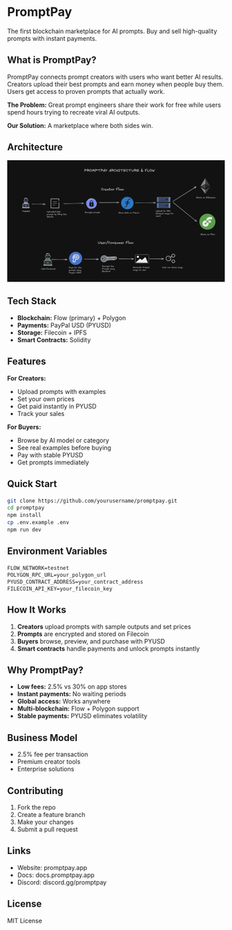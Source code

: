 # PromptPay

The first blockchain marketplace for AI prompts. Buy and sell high-quality prompts with instant payments.

## What is PromptPay?

PromptPay connects prompt creators with users who want better AI results. Creators upload their best prompts and earn money when people buy them. Users get access to proven prompts that actually work.

**The Problem:** Great prompt engineers share their work for free while users spend hours trying to recreate viral AI outputs.

**Our Solution:** A marketplace where both sides win.

## Architecture

![PromptPay Architecture](public/arch.png)

## Tech Stack

- **Blockchain:** Flow (primary) + Polygon
- **Payments:** PayPal USD (PYUSD)
- **Storage:** Filecoin + IPFS
- **Smart Contracts:** Solidity

## Features

**For Creators:**
- Upload prompts with examples
- Set your own prices
- Get paid instantly in PYUSD
- Track your sales

**For Buyers:**
- Browse by AI model or category
- See real examples before buying
- Pay with stable PYUSD
- Get prompts immediately

## Quick Start

```bash
git clone https://github.com/yourusername/promptpay.git
cd promptpay
npm install
cp .env.example .env
npm run dev
```

## Environment Variables

```
FLOW_NETWORK=testnet
POLYGON_RPC_URL=your_polygon_url
PYUSD_CONTRACT_ADDRESS=your_contract_address
FILECOIN_API_KEY=your_filecoin_key
```

## How It Works

1. **Creators** upload prompts with sample outputs and set prices
2. **Prompts** are encrypted and stored on Filecoin
3. **Buyers** browse, preview, and purchase with PYUSD
4. **Smart contracts** handle payments and unlock prompts instantly

## Why PromptPay?

- **Low fees:** 2.5% vs 30% on app stores
- **Instant payments:** No waiting periods
- **Global access:** Works anywhere
- **Multi-blockchain:** Flow + Polygon support
- **Stable payments:** PYUSD eliminates volatility

## Business Model

- 2.5% fee per transaction
- Premium creator tools
- Enterprise solutions

## Contributing

1. Fork the repo
2. Create a feature branch
3. Make your changes
4. Submit a pull request

## Links

- Website: promptpay.app
- Docs: docs.promptpay.app
- Discord: discord.gg/promptpay

## License

MIT License